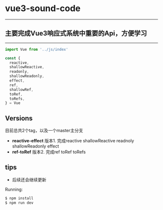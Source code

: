 # vue3-sound-code

---

## 主要完成Vue3响应式系统中重要的Api，方便学习

---

```js
import Vue from '../js/index'

const {
  reactive,
  shallowReactive,
  readonly,
  shallowReadonly,
  effect,
  ref,
  shallowRef,
  toRef,
  toRefs,
} = Vue

```

## Versions
  目前总共2个tag，以及一个master主分支
  * **reactive-effect** 版本1. 完成reactive shallowReactive readnoly shallowReadonly effect
  * **ref-toRef** 版本2. 完成ref toRef toRefs

## tips
  * 后续还会继续更新


Running:

```bash
$ npm install
$ npm run dev
```